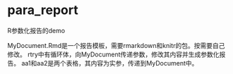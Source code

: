 # para_report
R参数化报告的demo

MyDocument.Rmd是一个报告模板，需要rmarkdown和knitr的包。按需要自己修改。
rtry中有循环体，向MyDocument传递参数，修改其内容并生成参数化报告。
aa1和aa2是两个表格，其内容为实参，传递到MyDocument中。
